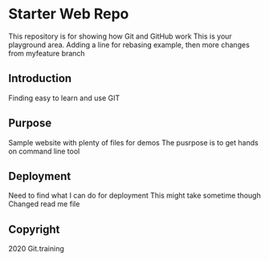 # Starter Web Repo

This repository is for showing how Git and GitHub work
This is your playground area. Adding a line for rebasing example, then more changes from myfeature branch

## Introduction

Finding easy to learn and use GIT

## Purpose

Sample website with plenty of files for demos
The pusrpose is to get hands on command line tool

## Deployment

Need to find what I can do for deployment
This might take sometime though
Changed read me file

## Copyright

2020 Git.training